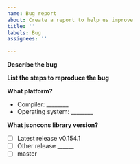 ```yaml
---
name: Bug report
about: Create a report to help us improve
title: ''
labels: Bug
assignees: ''

---
```


**Describe the bug**

**List the steps to reproduce the bug**

**What platform?**

- Compiler: ________
- Operating system: ________

**What jsoncons library version?**

 - [ ] Latest release v0.154.1
 - [ ] Other release ______
 - [ ] master
